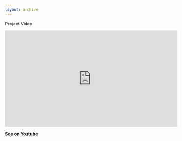 ```yaml
---
layout: archive
---
```

Project Video

<iframe width="560" height="315" src="https://www.youtube.com/embed/-0TWuofNQ5Y?si=55bTCJyhWEXPPGVy" title="YouTube video player" frameborder="0" allow="accelerometer; autoplay; clipboard-write; encrypted-media; gyroscope; picture-in-picture; web-share" referrerpolicy="strict-origin-when-cross-origin" allowfullscreen></iframe>

**[See on Youtube](https://www.youtube.com/watch?v=-0TWuofNQ5Y)**